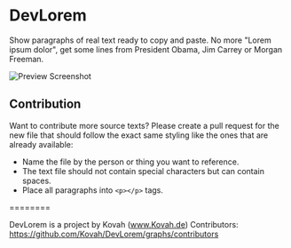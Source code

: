 # DevLorem

Show paragraphs of real text ready to copy and paste. No more "Lorem ipsum dolor", get some lines from President Obama, Jim Carrey or Morgan Freeman.

![Preview Screenshot](http://i.imgur.com/afpMSF9.jpg)

## Contribution

Want to contribute more source texts? Please create a pull request for the new file that should follow the exact same styling like the ones that are already available:

* Name the file by the person or thing you want to reference.
* The text file should not contain special characters but can contain spaces.
* Place all paragraphs into `<p></p>` tags.

========

DevLorem is a project by Kovah (www.Kovah.de)
Contributors: https://github.com/Kovah/DevLorem/graphs/contributors